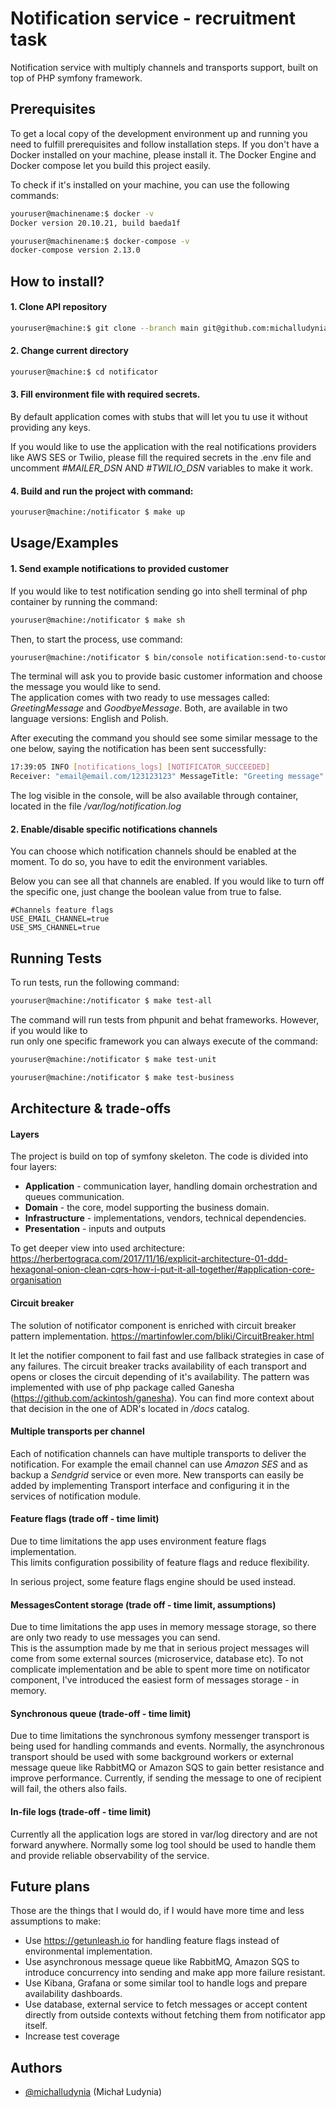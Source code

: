 
# Notification service - recruitment task

Notification service with multiply channels and transports support, built on top of PHP symfony framework.
## Prerequisites
To get a local copy of the development environment up and running you need to fulfill prerequisites and follow installation steps.
If you don't have a Docker installed on your machine, please install it. The Docker Engine and Docker compose let you build this project easily.

To check if it's installed on your machine, you can use the following commands:

```bash
youruser@machinename:$ docker -v
Docker version 20.10.21, build baeda1f 
```

```bash
youruser@machinename:$ docker-compose -v
docker-compose version 2.13.0 
```

## How to install?

#### 1. Clone API repository
```bash
youruser@machine:$ git clone --branch main git@github.com:michalludynia/notificator.git notificator
```

#### 2. Change current directory
```bash
youruser@machine:$ cd notificator
```

#### 3. Fill environment file with required secrets.
By default application comes with stubs that will let you tu use it without providing any keys.

If you would like to use the application with the real notifications providers like AWS SES or Twilio, please fill the required secrets in the .env file and uncomment *#MAILER_DSN* AND *#TWILIO_DSN* variables to make it work.



#### 4. Build and run the project with command:
```bash
youruser@machine:/notificator $ make up
```





## Usage/Examples

#### 1. Send example notifications to provided customer
If you would like to test notification sending go into shell terminal of php container by running the command:
```bash
youruser@machine:/notificator $ make sh
```
Then, to start the process, use command:
```bash
youruser@machine:/notificator $ bin/console notification:send-to-customer
```
The terminal will ask you to provide basic customer information and choose the message you would like to send. \
The application comes with two ready to use messages called: *GreetingMessage* and *GoodbyeMessage*. Both, are available in two language versions: English and Polish.

After executing the command you should see some similar message to the one below, saying the notification has been sent successfully:

```bash
17:39:05 INFO [notifications_logs] [NOTIFICATOR_SUCCEEDED] 
Receiver: "email@email.com/123123123" MessageTitle: "Greeting message" Transport: "email_transport_aws_ses"
```
The log visible in the console, will be also available through container, located in the file */var/log/notification.log*

#### 2. Enable/disable specific notifications channels
You can choose which notification channels should be enabled at the moment. To do so, you have to edit the environment variables.

Below you can see all that channels are enabled. If you would like to turn off the specific one, just change the boolean value from true to false.
```
#Channels feature flags
USE_EMAIL_CHANNEL=true
USE_SMS_CHANNEL=true
```

## Running Tests

To run tests, run the following command:

```bash
youruser@machine:/notificator $ make test-all
```

The command will run tests from phpunit and behat frameworks. However, if you would like to \
run only one specific framework you can always execute of the command:

```bash
youruser@machine:/notificator $ make test-unit
```

```bash
youruser@machine:/notificator $ make test-business
```
## Architecture & trade-offs
#### Layers
The project is build on top of symfony skeleton. The code is divided into four layers:
* **Application** - communication layer, handling domain orchestration and queues communication.
* **Domain** - the core, model supporting the business domain.
* **Infrastructure** - implementations, vendors, technical dependencies.
* **Presentation** - inputs and outputs

To get deeper view into used architecture:
https://herbertograca.com/2017/11/16/explicit-architecture-01-ddd-hexagonal-onion-clean-cqrs-how-i-put-it-all-together/#application-core-organisation

#### Circuit breaker
The solution of notificator component is enriched with circuit breaker pattern implementation.
https://martinfowler.com/bliki/CircuitBreaker.html

It let the notifier component to fail fast and use fallback strategies in case of any failures. 
The circuit breaker tracks availability of each transport and opens or closes the circuit depending of it's availability.
The pattern was implemented with use of php package called Ganesha (https://github.com/ackintosh/ganesha).
You can find more context about that decision in the one of ADR's located in */docs* catalog.

#### Multiple transports per channel
Each of notification channels can have multiple transports to deliver the notification. For example the email channel can use 
*Amazon SES* and as backup a *Sendgrid* service or even more. New transports can easily be added by implementing
Transport interface and configuring it in the services of notification module.

#### Feature flags (trade off - time limit)
Due to time limitations the app uses environment feature flags implementation. \
This limits configuration possibility of feature flags and reduce flexibility.

In serious project, some feature flags engine should be used instead.

#### MessagesContent storage (trade off - time limit, assumptions)
Due to time limitations the app uses in memory message storage, so there are only two ready to use messages you can send.\
This is the assumption made by me that in serious project messages will come from some external sources (microservice, database etc).
To not complicate implementation and be able to spent more time on notificator component, I've introduced the easiest form of messages storage - in memory.

#### Synchronous queue (trade-off - time limit)
Due to time limitations the synchronous symfony messenger transport is being used for handling commands and events.
Normally, the asynchronous transport should be used with some background workers or external message queue like RabbitMQ or Amazon SQS to gain better resistance and improve performance.
Currently, if sending the message to one of recipient will fail, the others also fails.

#### In-file logs (trade-off - time limit)
Currently all the application logs are stored in var/log directory and are not forward anywhere.
Normally some log tool should be used to handle them and provide reliable observability of the service.


## Future plans
Those are the things that I would do, if I would have more time and less assumptions to make:
* Use https://getunleash.io for handling feature flags instead of environmental implementation.
* Use asynchronous  message queue like RabbitMQ, Amazon SQS to introduce concurrency into sending and make app more failure resistant.
* Use Kibana, Grafana or some similar tool to handle logs and prepare availability dashboards.
* Use database, external service to fetch messages or accept content directly from outside contexts without fetching them from notificator app itself.
* Increase test coverage

## Authors

- [@michalludynia](https://github.com/michalludynia) (Michał Ludynia)

